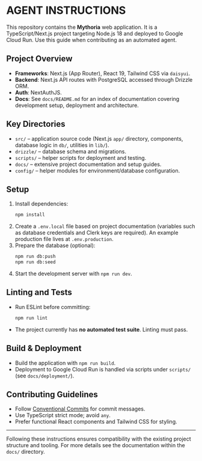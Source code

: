 # AGENT INSTRUCTIONS

This repository contains the **Mythoria** web application. It is a TypeScript/Next.js project targeting Node.js 18 and deployed to Google Cloud Run. Use this guide when contributing as an automated agent.

## Project Overview
- **Frameworks**: Next.js (App Router), React 19, Tailwind CSS via `daisyui`.
- **Backend**: Next.js API routes with PostgreSQL accessed through Drizzle ORM.
- **Auth**: NextAuthJS.
- **Docs**: See `docs/README.md` for an index of documentation covering development setup, deployment and architecture.

## Key Directories
- `src/` – application source code (Next.js `app/` directory, components, database logic in `db/`, utilities in `lib/`).
- `drizzle/` – database schema and migrations.
- `scripts/` – helper scripts for deployment and testing.
- `docs/` – extensive project documentation and setup guides.
- `config/` – helper modules for environment/database configuration.

## Setup
1. Install dependencies:
   ```bash
   npm install
   ```
2. Create a `.env.local` file based on project documentation (variables such as database credentials and Clerk keys are required). An example production file lives at `.env.production`.
3. Prepare the database (optional):
   ```bash
   npm run db:push
   npm run db:seed
   ```
4. Start the development server with `npm run dev`.

## Linting and Tests
- Run ESLint before committing:
  ```bash
  npm run lint
  ```
- The project currently has **no automated test suite**. Linting must pass.

## Build & Deployment
- Build the application with `npm run build`.
- Deployment to Google Cloud Run is handled via scripts under `scripts/` (see `docs/deployment/`).

## Contributing Guidelines
- Follow [Conventional Commits](https://www.conventionalcommits.org/) for commit messages.
- Use TypeScript strict mode; avoid `any`.
- Prefer functional React components and Tailwind CSS for styling.

---
Following these instructions ensures compatibility with the existing project structure and tooling. For more details see the documentation within the `docs/` directory.